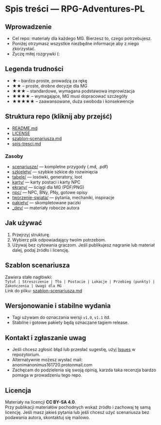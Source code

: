 # Spis treści — RPG-Adventures-PL

## Wprowadzenie
- Cel repo: materiały dla każdego MG. Bierzesz to, czego potrzebujesz.
- Poniżej otrzymasz wszystkie niezbędne informacje aby z niego zkorzystać.
- Życzę miłej rozgrywki (:

## Legenda trudności
- ★      – bardzo proste, prowadzą za rękę  
- ★★     – proste, drobne decyzje dla MG  
- ★★★    – standardowe, wymagana podstawowa improwizacja  
- ★★★★   – wymagające, MG musi dopracować szczegóły  
- ★★★★★ – zaawansowane, duża swoboda i konsekwencje  

## Struktura repo (kliknij aby przejść)
- [README.md](./README.md)
- [LICENSE](./LICENSE)
- [szablon-scenariusza.md](./szablon-scenariusza.md)
- [spis-tresci.md](./spis-tresci.md)

### Zasoby
- [scenariusze/](./scenariusze/) — kompletne przygody (.md, .pdf)
- [szkielety/](./szkielety/) — szybkie szkice do rozwinięcia
- [tabele/](./tabele/) — losówki, generatory, loot
- [karty/](./karty/) — karty postaci i karty NPC
- [ekrany/](./ekrany/) — ściągi dla MG (PDF/PNG)
- [npc/](./npc/) — NPC, BNy, PNy, gotowe opisy
- [tworzenie-swiata/](./tworzenie-swiata/) — pytania, mechaniki, inspiracje
- [pakiety/](./pakiety/) — skompletowane paczki
- [_dev/](./_dev/) — materiały robocze autora

## Jak używać
1. Przejrzyj strukturę.  
2. Wybierz plik odpowiadający twoim potrzebom.  
3. Używaj bez cytowania graczom. Jeśli publikujesz nagranie lub materiał dalej, podaj źródło i licencję.

## Szablon scenariusza
Zawiera stałe nagłówki:  
`Tytuł | Streszczenie | Tło | Postacie | Lokacje | Przebieg (punkty) | Zakończenia | Uwagi dla MG`  
Link do pliku: [szablon-scenariusza.md](./szablon-scenariusza.md)

## Wersjonowanie i stabilne wydania
- Tagi używam do oznaczania wersji `v1.0`, `v1.1` itd.  
- Stabilne i gotowe pakiety będą oznaczane tagiem release.

## Kontakt i zgłaszanie uwag
- Jeśli chcesz zgłosić błąd lub przesłać sugestię, użyj [Issues](./issues) w repozytorium.  
- Alternatywnie możesz wysłać mail: anonimanonimus161720.protonmail.com
- Zachęcam do podzielenia się swoją opinią, karzda taka recenzja bardzo pomaga w prowadzeniu tego repo.

## Licencja
Materiały na licencji **CC BY-SA 4.0**.  
Przy publikacji materiałów pochodnych wskaż źródło i zachowaj tę samą licencję.
Jeśli masz jakieś pytania lub jeśli chcesz użyć scenariusza bez podawania autora, skontaktuj się mailowo.
